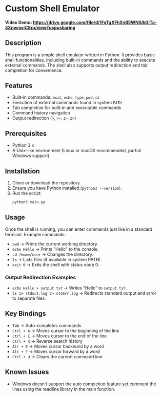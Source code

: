 # Custom Shell Emulator
#### Video Demo: https://drive.google.com/file/d/1FoTgXFhXyB5WNlUkGITa-3XnwmvjCSro/view?usp=sharing


## Description
This program is a simple shell emulator written in Python. It provides basic shell functionalities, including built-in commands and the ability to execute external commands. The shell also supports output redirection and tab completion for convenience.

## Features
- Built-in commands: `exit`, `echo`, `type`, `pwd`, `cd`
- Execution of external commands found in system `PATH`
- Tab completion for built-in and executable commands
- Command history navigation
- Output redirection (`>`, `>>`, `1>`, `2>`)

## Prerequisites
- Python 3.x
- A Unix-like environment (Linux or macOS recommended, partial Windows support)

## Installation
1. Clone or download the repository.
2. Ensure you have Python installed (`python3 --version`).
3. Run the script:
   ```sh
   python3 main.py
   ```

## Usage
Once the shell is running, you can enter commands just like in a standard terminal. Example commands:
- `pwd` → Prints the current working directory.
- `echo Hello` → Prints "Hello" to the console.
- `cd /home/user` → Changes the directory.
- `ls` → Lists files (if available in system PATH).
- `exit 0` → Exits the shell with status code 0.

### Output Redirection Examples
- `echo Hello > output.txt` → Writes "Hello" to `output.txt`.
- `ls 1> stdout.log 2> stderr.log` → Redirects standard output and error to separate files.

## Key Bindings
- `Tab` → Auto-completes commands
- `Ctrl + A` → Moves cursor to the beginning of the line
- `Ctrl + E` → Moves cursor to the end of the line
- `Ctrl + R` → Reverse search history
- `Alt + B` → Moves cursor backward by a word
- `Alt + F` → Moves cursor forward by a word
- `Ctrl + U` → Clears the current command line

## Known Issues
- Windows doesn't support the auto completion feature yet comment the lines using the readline library in the main function.

